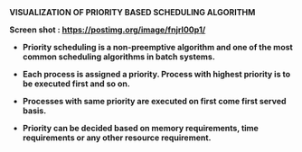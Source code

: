 <b/> 
VISUALIZATION OF PRIORITY BASED SCHEDULING ALGORITHM 
 
 
 Screen shot : https://postimg.org/image/fnjrl00p1/

* Priority scheduling is a non-preemptive algorithm and one of the most common scheduling algorithms in batch systems.

* Each process is assigned a priority. Process with highest priority is to be executed first and so on.

* Processes with same priority are executed on first come first served basis.

* Priority can be decided based on memory requirements, time requirements or any other resource requirement. 
